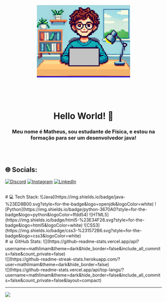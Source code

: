 <div style="height:300px;" align="center">
  <a style="width:100%; background-color: blue">
    <img src="https://raw.githubusercontent.com/mathlimam/mathlimam/main/img.png" style="width:300px"/>
  </a>
 </div>
<h1 align="center">Hello World! 👋</h1>

<h3 align="center"> Meu nome é Matheus, sou estudante de Física, e estou na formação para ser um desenvolvedor java!</h3>
 <br/>

<br>


## 🌐 Socials:
[![Discord](https://img.shields.io/badge/Discord-%237289DA.svg?logo=discord&logoColor=white)](https://discord.gg/math.lima.m.) [![Instagram](https://img.shields.io/badge/Instagram-%23E4405F.svg?logo=Instagram&logoColor=white)](https://instagram.com/mathlimam) [![LinkedIn](https://img.shields.io/badge/LinkedIn-%230077B5.svg?logo=linkedin&logoColor=white)](https://linkedin.com/in/mathlimam) 

<br>
# 💻 Tech Stack:
![Java](https://img.shields.io/badge/java-%23ED8B00.svg?style=for-the-badge&logo=openjdk&logoColor=white) ![Python](https://img.shields.io/badge/python-3670A0?style=for-the-badge&logo=python&logoColor=ffdd54) ![HTML5](https://img.shields.io/badge/html5-%23E34F26.svg?style=for-the-badge&logo=html5&logoColor=white) ![CSS3](https://img.shields.io/badge/css3-%231572B6.svg?style=for-the-badge&logo=css3&logoColor=white)

<br>
# 📊 GitHub Stats:
![](https://github-readme-stats.vercel.app/api?username=mathlimam&theme=dark&hide_border=false&include_all_commits=false&count_private=false)<br/>
![](https://github-readme-streak-stats.herokuapp.com/?user=mathlimam&theme=dark&hide_border=false)<br/>
![](https://github-readme-stats.vercel.app/api/top-langs/?username=mathlimam&theme=dark&hide_border=false&include_all_commits=false&count_private=false&layout=compact)

---
[![](https://visitcount.itsvg.in/api?id=mathlimam&icon=0&color=0)](https://visitcount.itsvg.in)

<!-- Proudly created with GPRM ( https://gprm.itsvg.in ) -->

